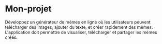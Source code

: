 # Mon-projet
Développez un générateur de mèmes en ligne où les utilisateurs peuvent télécharger des images, ajouter du texte, et créer rapidement des mèmes. L'application doit permettre de visualiser, télécharger et partager les mèmes créés.
